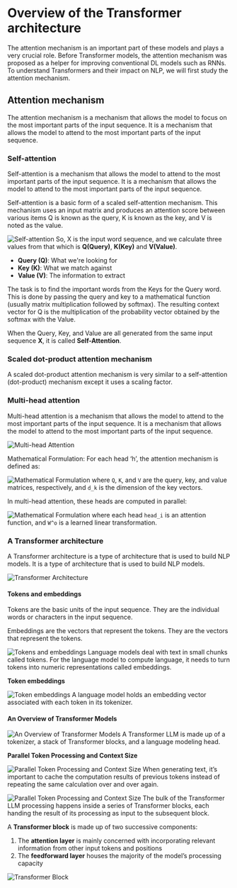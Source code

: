 # Overview of the Transformer architecture

The attention mechanism is an important part of these models and plays a very crucial role. Before Transformer models, the attention mechanism was proposed as a helper for improving conventional DL models such as RNNs. To understand Transformers and their impact on NLP, we will first study the attention mechanism.

## Attention mechanism

The attention mechanism is a mechanism that allows the model to focus on the most important parts of the input sequence. It is a mechanism that allows the model to attend to the most important parts of the input sequence.

### Self-attention

Self-attention is a mechanism that allows the model to attend to the most important parts of the input sequence. It is a mechanism that allows the model to attend to the most important parts of the input sequence.

Self-attention is a basic form of a scaled self-attention mechanism. This mechanism uses an input matrix and produces an attention score between various items Q is known as the query, K is known as the key, and V is noted as the value.

![Self-attention](./images/self-attention.png)
So, X is the input word sequence, and we calculate three values from that which is **Q(Query)**, **K(Key)** and **V(Value)**.

- **Query (Q)**: What we're looking for
- **Key (K)**: What we match against
- **Value (V)**: The information to extract

The task is to find the important words from the Keys for the Query word. This is done by passing the query and key to a mathematical function (usually matrix multiplication followed by softmax). The resulting context vector for Q is the multiplication of the probability vector obtained by the softmax with the Value.

When the Query, Key, and Value are all generated from the same input sequence **X**, it is called **Self-Attention**.

### Scaled dot-product attention mechanism
A scaled dot-product attention mechanism is very similar to a self-attention (dot-product) mechanism except it uses a scaling factor.

### Multi-head attention

Multi-head attention is a mechanism that allows the model to attend to the most important parts of the input sequence. It is a mechanism that allows the model to attend to the most important parts of the input sequence.

![Multi-head Attention](./images/multi-head.png)

Mathematical Formulation: For each head ‘h’, the attention mechanism is defined as:

![Mathematical Formulation](./images/multi-head-formulation.png)
where `Q`, `K`, and `V` are the query, key, and value matrices, respectively, and `d_k` is the dimension of the key vectors.

In multi-head attention, these heads are computed in parallel:

![Mathematical Formulation](./images/multi-head-formulation2.png)
where each head `head_i` is an attention function, and `W^o` is a learned linear transformation.


### A Transformer architecture

A Transformer architecture is a type of architecture that is used to build NLP models. It is a type of architecture that is used to build NLP models.

![Transformer Architecture](./images/transformer.png)

#### Tokens and embeddings

Tokens are the basic units of the input sequence. They are the individual words or characters in the input sequence.

Embeddings are the vectors that represent the tokens. They are the vectors that represent the tokens.

![Tokens and embeddings](./images/tokens.png)
Language models deal with text in small chunks called tokens. For the language model to compute language, it needs to turn tokens into numeric representations called embeddings.

**Token embeddings**

![Token embeddings](./images/embeddings.png)
A language model holds an embedding vector associated with each token in its tokenizer.

#### An Overview of Transformer Models

![An Overview of Transformer Models](./images/llm-inside.png)
A Transformer LLM is made up of a tokenizer, a stack of Transformer blocks, and a language modeling head.

**Parallel Token Processing and Context Size**

![Parallel Token Processing and Context Size](./images/parallel.png)
When generating text, it’s important to cache the computation results of previous tokens instead of repeating the same calculation over and over again.

![Parallel Token Processing and Context Size](./images/parallel1.png)
The bulk of the Transformer LLM processing happens inside a series of Transformer blocks, each handing the result of its processing as input to the subsequent block.

A **Transformer block** is made up of two successive components:
1. The **attention layer** is mainly concerned with incorporating relevant information from other input tokens and positions
2. The **feedforward layer** houses the majority of the model’s processing capacity

![Transformer Block](./images/transformer-block.png)









